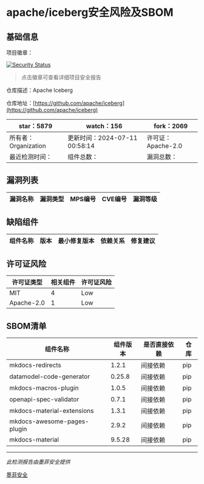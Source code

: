# apache/iceberg安全风险及SBOM

## 基础信息

项目徽章：

[![Security Status](https://www.murphysec.com/platform3/v31/badge/1811102141783953409.svg)](https://www.murphysec.com/console/report/1691872734232858624/1811102141783953409)

> 点击徽章可查看详细项目安全报告

仓库描述：Apache Iceberg

仓库地址：[https://github.com/apache/iceberg](https://github.com/apache/iceberg)

| star：5879 | watch：156 | fork：2069 |
| ----------- | -------------- | ------------ |
| 所有者：Organization | 更新时间：2024-07-11 00:58:14 | 许可证：Apache-2.0 |
| 最近检测时间： | 组件总数： | 漏洞总数： |




## 漏洞列表

| 漏洞名称 | 漏洞类型 | MPS编号 | CVE编号 | 漏洞等级 |
| ------- | ------ | ------- | ------ | ----- |





## 缺陷组件

| 组件名称 | 版本 | 最小修复版本 | 依赖关系 | 修复建议 |
| -------- | ---- | ------------ | -------- | -------- |





## 许可证风险

| 许可证类型 | 相关组件 | 许可证风险 |
| ---------- | -------- | ---------- |
|MIT|4|Low|
|Apache-2.0|1|Low|




## SBOM清单

| 组件名称 | 组件版本 | 是否直接依赖 | 仓库 |
| -------- | -------- | ------------ | ---- |
|mkdocs-redirects|1.2.1|间接依赖|pip|
|datamodel-code-generator|0.25.8|间接依赖|pip|
|mkdocs-macros-plugin|1.0.5|间接依赖|pip|
|openapi-spec-validator|0.7.1|间接依赖|pip|
|mkdocs-material-extensions|1.3.1|间接依赖|pip|
|mkdocs-awesome-pages-plugin|2.9.2|间接依赖|pip|
|mkdocs-material|9.5.28|间接依赖|pip|


------

*此检测报告由墨菲安全提供*

[墨菲安全](www.murphysec.com)